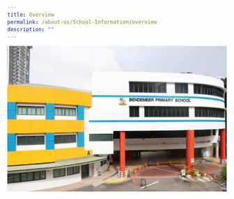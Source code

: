 ```yaml
---
title: Overview
permalink: /about-us/School-Information/overview
description: ""
---
```


![Bendemeer Primary](/images/IMG_0493.jpeg)